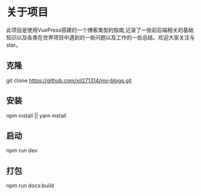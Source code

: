 # 关于项目

此项目是使用VuePress搭建的一个博客类型的指南,记录了一些前后端相关的基础知识以及各类在世界项目中遇到的一些问题以及工作的一些总结。欢迎大家关注与star。


## 克隆
git clone https://github.com/xjl271314/my-blogs.git

## 安装
npm install  ||  yarn install

## 启动
npm run dev

## 打包
npm run docs:build




